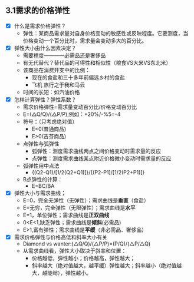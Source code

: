## 3.1需求的价格弹性
- [x] 什么是需求价格弹性？
  - 弹性：某商品需求量对自身价格变动的敏感性或反映程度。它要测度，当价格变动一个百分比时，需求量会变动多大的百分比。
- [x] 弹性大小由什么因素决定？
  - 需要程度————必需品还是奢侈品
  - 有无代替代？替代品的可得性和相似性（粮食VS大米VS东北米）
  - 该商品在消费开支中的比例：
    - 现在的食盐和三十多年前偏远乡村的食盐
    - 飞机 旅行之于我和马云
  - 时间的长短：如汽油价格
- [x] 怎样计算弹性？弹性系数？
  - 需求价格弹性=需求量变动百分比/价格变动百分比
  - E=(△Q/Q)/(△P/P);例如：+20%/-%5=-4
  - 符号：（只考虑绝对值）
    - E<0(普通商品)
    - E>0(吉芬商品)
  - 点弹性与弧弹性
    - 弧弹性：测度需求曲线两点之间价格变动时需求量的反应
    - 点弹性：测度需求曲线某点附近价格微小变动时需求量的反应
  - 弧弹性用中点法
    - {(Q2-Q1)/[1/2(Q2+Q1)]}/{(P2-P1)/[1/2(P2+P1)]}
  - B点弹性的计算：
    - E=BC/BA
- [x] 弹性大小与需求曲线；
  - E=0，完全无弹性（无弹性）；需求曲线是**垂直**（食盐）
  - E=无穷，完全弹性（无限弹性）；需求曲线是**水平**
  - E=1，单位弹性；需求曲线是**正双曲线**
  - 0<E<1,缺乏弹性；需求曲线是**倾斜**(必需品)
  - E>1,富有弹性；需求曲线是**平缓**（非必需品、奢侈品）
- [x] 需求价格弹性与价格高低和斜率大小有关
  - Diamond vs wanter:(△Q/Q)/(△P/P)=(P/Q)/(△P/△Q)
  - 从需求曲线看，弹性大小取决于斜率和位置：
    - 价格越低，弹性越小；价格越高，弹性越大；
    - 斜率越大（绝对值越大，越平缓）弹性越大；斜率越小（绝对值越大，越陡峭），弹性越小。